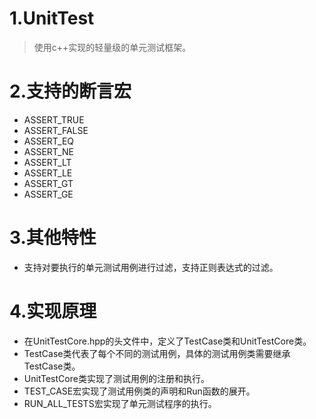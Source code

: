 # 1.UnitTest
> 使用c++实现的轻量级的单元测试框架。

# 2.支持的断言宏
- ASSERT_TRUE
- ASSERT_FALSE
- ASSERT_EQ
- ASSERT_NE
- ASSERT_LT
- ASSERT_LE
- ASSERT_GT
- ASSERT_GE

# 3.其他特性
- 支持对要执行的单元测试用例进行过滤，支持正则表达式的过滤。

# 4.实现原理
- 在UnitTestCore.hpp的头文件中，定义了TestCase类和UnitTestCore类。
- TestCase类代表了每个不同的测试用例，具体的测试用例类需要继承TestCase类。
- UnitTestCore类实现了测试用例的注册和执行。
- TEST_CASE宏实现了测试用例类的声明和Run函数的展开。
- RUN_ALL_TESTS宏实现了单元测试程序的执行。
